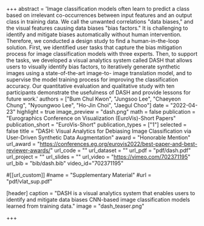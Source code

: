 +++
abstract = 'Image classification models often learn to predict a class based on irrelevant co-occurrences between input features and an output class in training data. We call the unwanted correlations "data biases," and the visual features causing data biases "bias factors." It is challenging to identify and mitigate biases automatically without human intervention. Therefore, we conducted a design study to find a human-in-the-loop solution. First, we identified user tasks that capture the bias mitigation process for image classification models with three experts. Then, to support the tasks, we developed a visual analytics system called DASH that allows users to visually identify bias factors, to iteratively generate synthetic images using a state-of-the-art image-to- image translation model, and to supervise the model training process for improving the classification accuracy. Our quantitative evaluation and qualitative study with ten participants demonstrate the usefulness of DASH and provide lessons for future work.'
authors = ["Bum Chul Kwon", "Jungsoo Lee", "Chaeyeon Chung", "Nyoungwoo Lee", "Ho-Jin Choi", "Jaegul Choo"]
date = "2022-04-23"
highlight = true
image_preview = "dash.png"
math = false
publication = "Eurographics Conference on Visualization (EuroVis)-Short Papers"
publication_short = "EuroVis-Short"
publication_types = ["1"]
selected = false
title = "DASH: Visual Analytics for Debiasing Image Classification via User-Driven Synthetic Data Augmentation"
award = "Honorable Mention"
url_award = "https://conferences.eg.org/eurovis2022/best-paper-and-best-reviewer-awards/"
url_code = ""
url_dataset = ""
url_pdf = "pdf/dash.pdf"
url_project = ""
url_slides = ""
url_video = "https://vimeo.com/702371195"
url_bib = "bib/dash.bib"
video_id="702371195"

#[[url_custom]]
#name = "Supplementary Material"
#url = "pdf/vlat_sup.pdf"

[header]
  caption = "DASH is a visual analytics system that enables users to identify and mitigate data biases CNN-based image classification models learned from training data."
  image = "dash_teaser.png"

+++